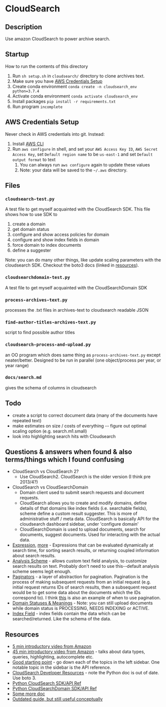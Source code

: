 # CloudSearch

## Description 
Use amazon CloudSearch to power archive search. 

## Startup
How to run the contents of this directory
1. Run `sh setup.sh` in `cloudsearch/` directory to clone archives text.
2. Make sure you have [AWS Credentials Setup](#aws-credentials-setup)
3. Create conda environment `conda create -n cloudsearch_env python=3.7.4`
4. Activate conda environment `conda activate cloudsearch_env`
5. Install packages `pip install -r requirements.txt`
6. Run program `incomplete`

## AWS Credentials Setup
Never check in AWS credentials into git. Instead:
1. Install [AWS CLI](https://docs.aws.amazon.com/cli/latest/userguide/install-cliv2.html)
2. Run `aws configure` in shell, and set your `AWS Access Key ID`, `AWS Secret Access Key`, set `Default region name` to be `us-east-1` and set `Default output format` to text 
   1. You can always run `aws configure` again to update these values
   2. Note: your data will be saved to the `~/.aws` directory.

## Files

### `cloudsearch-test.py`
A test file to get myself acquainted with the CloudSearch SDK.
This file shows how to use SDK to 
1. create a domain
2. get domain status
3. configure and show access policies for domain
4. configure and show index fields in domain
5. force domain to index documents
6. define a suggester

Note: you can do many other things, like update scaling parameters with the cloudsearch SDK. Checkout the boto3 docs (linked in [resources](#resources)).

### `cloudsearchdomain-test.py`
A test file to get myself acquainted with the CloudSearchDomain SDK

### `process-archives-text.py`
processes the .txt files in archives-text to cloudsearch readable JSON

### `find-author-titles-archives-text.py`
script to find possible author titles

### `cloudsearch-process-and-upload.py`
an OO program which does same thing as `process-archives-text.py` except neater/better. Designed to be run in parallel (one object/process per year, or year range)

### `docs/search.md`
gives the schema of columns in cloudsearch

## Todo
- create a script to correct document data (many of the documents have repeated text)
- make estimates on size / costs of everything -- figure out optimal scaling option (e.g. search.m1.small)
- look into highlighting search hits with Cloudsearch

## Questions & answers when found & also terms/things which I found confusing
- CloudSearch vs CloudSearch 2?
  - Use CloudSearch2. CloudSearch is the older version (I think pre 2013/4?)
- CloudSearch vs CloudSearchDomain
  - Domain client used to submit search requests and document requests. 
  - CloudSearch allows you to create and modify domains, define details of that domains like index fields (i.e. searchable fields), scheme define a custom result suggester. This is more of administrative stuff / meta data. CloudSearch is basically API for the cloudsearch dashboard sidebar, under 'configure domain'
  - CloudSearchDomain is used to upload documents, search for documents, suggest documents. Used for interacting with the actual data.
- [Expression](https://docs.aws.amazon.com/cloudsearch/latest/developerguide/API_Expression.html), [more](https://docs.aws.amazon.com/cloudsearch/latest/developerguide/configuring-expressions.html) - Expressions that can be evaluated dynamically at search time, for sorting search results, or returning coupled information about search results. 
- [Analysis Scheme](https://docs.aws.amazon.com/cloudsearch/latest/developerguide/configuring-analysis-schemes.html) - allows custom text field analysis, to customize search results on text. Probably don't need to use this--default analysis scheme seems legit enough.
- [Paginators](https://boto3.amazonaws.com/v1/documentation/api/latest/guide/paginators.html) - a layer of abstraction for pagination. Pagination is the process of making subsequent requests from an initial request (e.g. initial request returns IDs of search results, then a subsequent request would be to get some data about the documents which the IDs correspond to). I think [this](https://docs.aws.amazon.com/cloudsearch/latest/developerguide/paginating-results.html) is also an example of when to use pagination. 
- [Domain Statuses & Meanings](https://docs.aws.amazon.com/cloudsearch/latest/developerguide/getting-domain-info.html) - Note: you can still upload documents while domain status is PROCESSING, NEEDS INDEXING or ACTIVE.
- [Index Field](https://docs.aws.amazon.com/cloudsearch/latest/developerguide/configuring-index-fields.html) - index fields contain the data which can be searched/returned. Like the schema of the data.

## Resources
- [5 min introductory video from Amazon](https://www.youtube.com/watch?v=gpG16MFnEH8)
- [45 min introductory video from Amazon](https://www.youtube.com/watch?v=MaKiGbLEDxg) - talks about data types, queries, highlighting, autocomplete etc. 
- [Good starting point](https://docs.aws.amazon.com/cloudsearch/latest/developerguide/what-is-cloudsearch.html) - go down each of the topics in the left sidebar. One notable topic in the sidebar is the API reference. 
- [CloudSearch Developer Resources](https://aws.amazon.com/cloudsearch/developer-resources/) - note the Python doc is out of date. Use boto 3.
- [Python CloudSearch SDK/API Ref](https://boto3.amazonaws.com/v1/documentation/api/latest/reference/services/cloudsearch.html)
- [Python CloudSearchDomain SDK/API Ref](https://boto3.amazonaws.com/v1/documentation/api/latest/reference/services/cloudsearchdomain.html)
- [Some more doc](https://github.com/awsdocs/amazon-cloudsearch-developer-guide/tree/master/doc_source)
- [Outdated guide, but still useful conceptually](https://boto.readthedocs.io/en/latest/cloudsearch_tut.html)